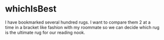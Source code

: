 # whichIsBest
I have bookmarked several hundred rugs. I want to compare them 2 at a time in a bracket like fashion with my roommate so we can decide which rug is the ultimate rug for our reading nook.
